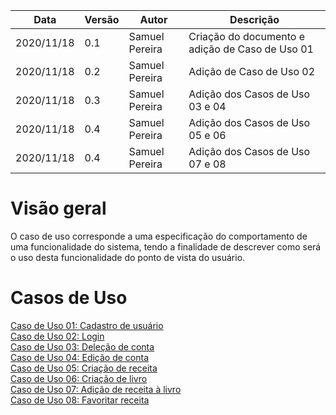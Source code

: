 | Data |Versão| Autor | Descrição |
| ---- | ---- | ----- | --------- |
| 2020/11/18 | 0.1 | Samuel Pereira | Criação do documento e adição de Caso de Uso 01 |
| 2020/11/18 | 0.2 | Samuel Pereira | Adição de Caso de Uso 02 |
| 2020/11/18 | 0.3 | Samuel Pereira | Adição dos Casos de Uso 03 e 04  |
| 2020/11/18 | 0.4 | Samuel Pereira | Adição dos Casos de Uso 05 e 06  |
| 2020/11/18 | 0.4 | Samuel Pereira | Adição dos Casos de Uso 07 e 08  |

# Visão geral
O caso de uso corresponde a uma especificação do comportamento de uma funcionalidade do sistema, tendo a finalidade de descrever como será o uso desta funcionalidade do ponto de vista do usuário.


# Casos de Uso

[Caso de Uso 01: Cadastro de usuário](04-modelagem/casos-de-uso/01.md)</br>
[Caso de Uso 02: Login](04-modelagem/casos-de-uso/02.md)</br>
[Caso de Uso 03: Deleção de conta](04-modelagem/casos-de-uso/03.md)</br>
[Caso de Uso 04: Edição de conta](04-modelagem/casos-de-uso/04.md)</br>
[Caso de Uso 05: Criação de receita](04-modelagem/casos-de-uso/05.md)</br>
[Caso de Uso 06: Criação de livro](04-modelagem/casos-de-uso/06.md)</br>
[Caso de Uso 07: Adição de receita à livro](04-modelagem/casos-de-uso/07.md)</br>
[Caso de Uso 08: Favoritar receita](04-modelagem/casos-de-uso/08.md)</br>